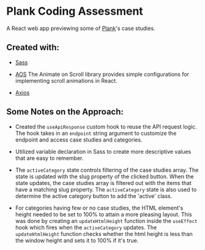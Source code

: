 # Plank Coding Assessment

A React web app previewing some of [Plank](https://plankdesign.com/en/)'s case studies.

## Created with:

- [Sass](https://www.npmjs.com/package/sass)

- [AOS](https://github.com/michalsnik/aos)
  The Animate on Scroll library provides simple configurations for implementing scroll animations in React.

- [Axios](https://www.npmjs.com/package/axios)

## Some Notes on the Approach:

- Created the `useApiResponse` custom hook to reuse the API request logic. The hook takes in an `endpoint` string argument to customize the endpoint and access case studies and categories.

- Utilized variable declaration in Sass to create more descriptive values that are easy to remember.

- The `activeCategory` state controls filtering of the case studies array. The state is updated with the slug property of the clicked button. When the state updates, the case studies array is filtered out with the items that have a matching slug property. The `activeCategory` state is also used to determine the active category button to add the 'active' class.

- For categories having few or no case studies, the HTML element's height needed to be set to 100% to attain a more pleasing layout. This was done by creating an `updateHtmlHeight` function inside the `useEffect` hook which fires when the `activeCategory` updates. The `updateHtmlHeight` function checks whether the html height is less than the window height and sets it to 100% if it's true.